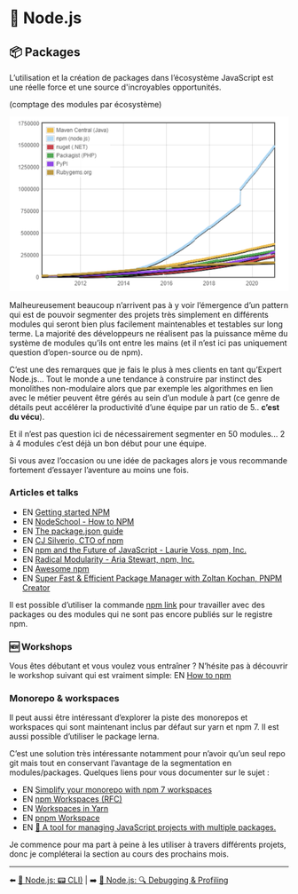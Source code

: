 # 🐢 Node.js

## 📦 Packages

L’utilisation et la création de packages dans l’écosystème JavaScript est une réelle force et une source d'incroyables opportunités.

(comptage des modules par écosystème)

<img src="./../../../assets/nodejs/module-count.png" alt="Module count" width="556"/>

Malheureusement beaucoup n’arrivent pas à y voir l’émergence d’un pattern qui est de pouvoir segmenter des projets très simplement en différents modules qui seront bien plus facilement maintenables et testables sur long terme. La majorité des développeurs ne réalisent pas la puissance même du système de modules qu’ils ont entre les mains (et il n’est ici pas uniquement question d’open-source ou de npm).

C’est une des remarques que je fais le plus à mes clients en tant qu’Expert Node.js... Tout le monde a une tendance à construire par instinct des monolithes non-modulaire alors que par exemple les algorithmes en lien avec le métier peuvent être gérés au sein d’un module à part (ce genre de détails peut accélérer la productivité d’une équipe par un ratio de 5.. **c’est du vécu**).

Et il n’est pas question ici de nécessairement segmenter en 50 modules... 2 à 4 modules c’est déjà un bon début pour une équipe.

Si vous avez l’occasion ou une idée de packages alors je vous recommande fortement d’essayer l’aventure au moins une fois.

### Articles et talks

- EN [Getting started NPM](https://docs.npmjs.com/getting-started)
- EN [NodeSchool - How to NPM](https://github.com/workshopper/how-to-npm)
- EN [The package.json guide](https://nodejs.dev/learn/the-package-json-guide)
- EN [CJ Silverio, CTO of npm](https://www.youtube.com/watch?v=HH3aNjjhMg8)
- EN [npm and the Future of JavaScript - Laurie Voss, npm, Inc.](https://www.youtube.com/watch?v=0PU-4GGLzGg)
- EN [Radical Modularity - Aria Stewart, npm, Inc.](https://www.youtube.com/watch?v=SsIdWFtp2QA)
- EN [Awesome npm](https://github.com/sindresorhus/awesome-npm)
- EN [Super Fast & Efficient Package Manager with Zoltan Kochan, PNPM Creator](https://www.youtube.com/watch?v=r14BwUB6wZA)

Il est possible d’utiliser la commande [npm link](https://docs.npmjs.com/cli/v6/commands/npm-link) pour travailler avec des packages ou des modules qui ne sont pas encore publiés sur le registre npm.

### 🆕 Workshops

Vous êtes débutant et vous voulez vous entraîner ? N’hésite pas à découvrir le workshop suivant qui est vraiment simple: EN [How to npm](https://github.com/workshopper/how-to-npm)

### Monorepo & workspaces

Il peut aussi être intéressant d’explorer la piste des monorepos et workspaces qui sont maintenant inclus par défaut sur yarn et npm 7. Il est aussi possible d’utiliser le package lerna.

C’est une solution très intéressante notamment pour n’avoir qu’un seul repo git mais tout en conservant l’avantage de la segmentation en modules/packages. Quelques liens pour vous documenter sur le sujet :

- EN [Simplify your monorepo with npm 7 workspaces](https://dev.to/limal/simplify-your-monorepo-with-npm-7-workspaces-5gmj)
- EN [npm Workspaces (RFC)](https://github.com/npm/rfcs/blob/latest/implemented/0026-workspaces.md)
- EN [Workspaces in Yarn](https://classic.yarnpkg.com/blog/2017/08/02/introducing-workspaces/)
- EN [pnpm Workspace](https://pnpm.js.org/en/workspaces)
- EN [🐉 A tool for managing JavaScript projects with multiple packages.](https://github.com/lerna/lerna)

Je commence pour ma part à peine à les utiliser à travers différents projets, donc je compléterai la section au cours des prochains mois.

---

⬅️ [🐢 Node.js: 📟 CLI)](./7-cli.md) |
➡️ [🐢 Node.js: 🔍 Debugging & Profiling](./9-debugging-profiling.md)
